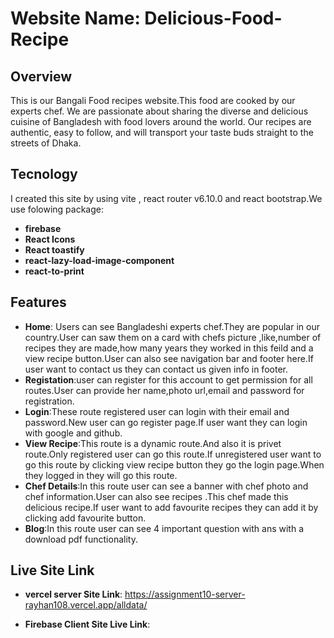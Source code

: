 # Website Name: Delicious-Food-Recipe

## Overview
This is our Bangali Food recipes website.This food are cooked by our experts chef. We are passionate about sharing the diverse and delicious cuisine of Bangladesh with food lovers around the world. Our recipes are authentic, easy to follow, and will transport your taste buds straight to the streets of Dhaka.

## Tecnology
I created this site by using vite , react router v6.10.0 and react bootstrap.We use folowing package:
- **firebase**
- **React Icons**
- **React toastify**
- **react-lazy-load-image-component**
- **react-to-print**



## Features
- **Home**: Users can see Bangladeshi experts chef.They are popular in our country.User can saw them on a card with chefs picture ,like,number of recipes they are made,how many years they worked in this feild and a view recipe button.User can also see navigation bar and footer here.If user want to contact us they can contact us given info in footer.
- **Registation**:user can register for this account to get permission for all routes.User can provide her name,photo url,email and password for registration.
- **Login**:These route registered user can login with their email and password.New user can go register page.If user want they can login with google and github.
- **View Recipe**:This route is a dynamic route.And also it is privet route.Only registered user can go this route.If unregistered user want to go this route by clicking view recipe button they go the login page.When they logged in they will go this route.
- **Chef Details**:In this route user can see a banner with chef photo and chef information.User can also see  recipes .This chef made this delicious recipe.If user want to add favourite recipes they can add it by clicking add favourite button.
- **Blog**:In this route user can see 4 important question with ans with a download pdf functionality.

## Live Site Link

 - **vercel server  Site Link**:  https://assignment10-server-rayhan108.vercel.app/alldata/

  - **Firebase Client Site Live Link**: